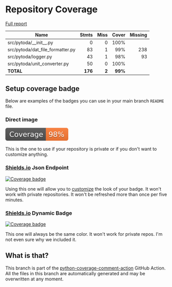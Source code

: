 # Repository Coverage

[Full report](https://htmlpreview.github.io/?https://github.com/davidrudlstorfer/pytoda/blob/python-coverage-comment-action-data/htmlcov/index.html)

| Name                               |    Stmts |     Miss |   Cover |   Missing |
|----------------------------------- | -------: | -------: | ------: | --------: |
| src/pytoda/\_\_init\_\_.py         |        0 |        0 |    100% |           |
| src/pytoda/dat\_file\_formatter.py |       83 |        1 |     99% |       238 |
| src/pytoda/logger.py               |       43 |        1 |     98% |        93 |
| src/pytoda/unit\_converter.py      |       50 |        0 |    100% |           |
|                          **TOTAL** |  **176** |    **2** | **99%** |           |


## Setup coverage badge

Below are examples of the badges you can use in your main branch `README` file.

### Direct image

[![Coverage badge](https://raw.githubusercontent.com/davidrudlstorfer/pytoda/python-coverage-comment-action-data/badge.svg)](https://htmlpreview.github.io/?https://github.com/davidrudlstorfer/pytoda/blob/python-coverage-comment-action-data/htmlcov/index.html)

This is the one to use if your repository is private or if you don't want to customize anything.

### [Shields.io](https://shields.io) Json Endpoint

[![Coverage badge](https://img.shields.io/endpoint?url=https://raw.githubusercontent.com/davidrudlstorfer/pytoda/python-coverage-comment-action-data/endpoint.json)](https://htmlpreview.github.io/?https://github.com/davidrudlstorfer/pytoda/blob/python-coverage-comment-action-data/htmlcov/index.html)

Using this one will allow you to [customize](https://shields.io/endpoint) the look of your badge.
It won't work with private repositories. It won't be refreshed more than once per five minutes.

### [Shields.io](https://shields.io) Dynamic Badge

[![Coverage badge](https://img.shields.io/badge/dynamic/json?color=brightgreen&label=coverage&query=%24.message&url=https%3A%2F%2Fraw.githubusercontent.com%2Fdavidrudlstorfer%2Fpytoda%2Fpython-coverage-comment-action-data%2Fendpoint.json)](https://htmlpreview.github.io/?https://github.com/davidrudlstorfer/pytoda/blob/python-coverage-comment-action-data/htmlcov/index.html)

This one will always be the same color. It won't work for private repos. I'm not even sure why we included it.

## What is that?

This branch is part of the
[python-coverage-comment-action](https://github.com/marketplace/actions/python-coverage-comment)
GitHub Action. All the files in this branch are automatically generated and may be
overwritten at any moment.